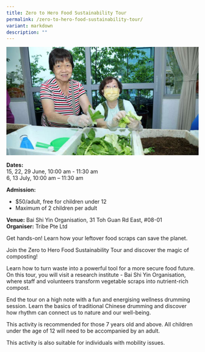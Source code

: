 ```yaml
---
title: Zero to Hero Food Sustainability Tour
permalink: /zero-to-hero-food-sustainability-tour/
variant: markdown
description: ""
---
```

![](/images/Tours/ZerotoHero.jpg)

**Dates:**<br>
15, 22, 29 June, 10:00 am - 11:30 am<br>
6, 13 July, 10:00 am – 11:30 am<br>

**Admission:** 
* $50/adult, free for children under 12
* Maximum of 2 children per adult<br>

**Venue:** Bai Shi Yin Organisation, 31 Toh Guan Rd East, #08-01<br>
**Organiser:** Tribe Pte Ltd

Get hands-on! Learn how your leftover food scraps can save the planet.

Join the Zero to Hero Food Sustainability Tour and discover the magic of composting!

Learn how to turn waste into a powerful tool for a more secure food future. On this tour, you will visit a research institute - Bai Shi Yin Organisation, where staff and volunteers transform vegetable scraps into nutrient-rich compost.

End the tour on a high note with a fun and energising wellness drumming session. Learn the basics of traditional Chinese drumming and discover how rhythm can connect us to nature and our well-being.

This activity is recommended for those 7 years old and above. All children under the age of 12 will need to be accompanied by an adult.

This activity is also suitable for individuals with mobility issues.



<a class="btn-link" target="_blank" href="https://tribe-tours.com/product/go-green-sg-food-sustainability-tour/">
	<img src="/images/gogreensg_website-32.png">
</a>

<style>
	.btn-link {
		display: none;
	}
	a.btn-link[target="_blank"]:after {
	display: none;
}
	.btn-link > img {
		width: 100%;
	}
</style>